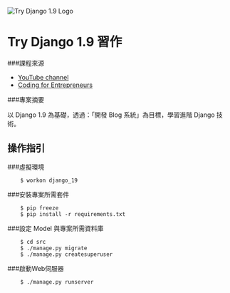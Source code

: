 ![Try Django 1.9 Logo](https://cfe-static.s3.amazonaws.com/media/try-django-19/images/try_django_19.png)

# Try Django 1.9 習作

###課程來源
 - [YouTube channel](http://joincfe.com/youtube) 
 - [Coding for Entrepreneurs](http://joincfe.com/projects/)


###專案摘要

以 Django 1.9 為基礎，透過：「開發 Blog 系統」為目標，學習進階 Django 技術。


## 操作指引

###虛擬環境

```
	$ workon django_19
```

###安裝專案所需套件
```
	$ pip freeze
	$ pip install -r requirements.txt
```

###設定 Model 與專案所需資料庫
```
	$ cd src
	$ ./manage.py migrate
	$ ./manage.py createsuperuser
```

###啟動Web伺服器
```
	$ ./manage.py runserver
```	